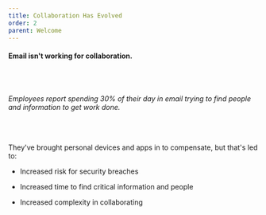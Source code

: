```yaml
---
title: Collaboration Has Evolved
order: 2
parent: Welcome
---
```



#### Email isn't working for collaboration.

###### &nbsp;

###### Employees report spending 30% of their day in email trying to find people and information to get work done.

&nbsp;

They've brought personal devices and apps in to compensate, but that's led to:

* Increased risk for security breaches

* Increased time to find critical information and people

* Increased complexity in collaborating